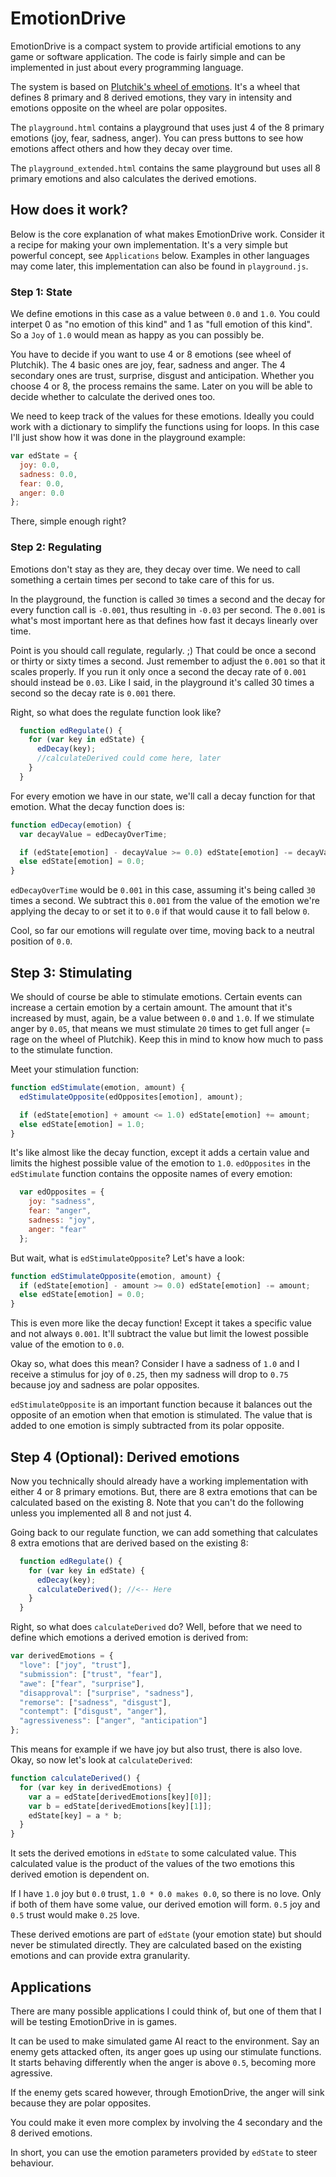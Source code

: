 # EmotionDrive

EmotionDrive is a compact system to provide artificial emotions to any game or software application. The code is fairly simple and can be implemented in just about every programming language.

The system is based on [Plutchik's wheel of emotions](https://en.wikipedia.org/wiki/Robert_Plutchik#Plutchik%27s_wheel_of_emotions). It's a wheel that defines 8 primary and 8 derived emotions, they vary in intensity and emotions opposite on the wheel are polar opposites.

The `playground.html` contains a playground that uses just 4 of the 8 primary emotions (joy, fear, sadness, anger). You can press buttons to see how emotions affect others and how they decay over time.

The `playground_extended.html` contains the same playground but uses all 8 primary emotions and also calculates the derived emotions.

## How does it work?
Below is the core explanation of what makes EmotionDrive work. Consider it a recipe for making your own implementation. It's a very simple but powerful concept, see `Applications` below. Examples in other languages may come later, this implementation can also be found in `playground.js`.

### Step 1: State
We define emotions in this case as a value between `0.0` and `1.0`. You could interpet 0 as "no emotion of this kind" and 1 as "full emotion of this kind". So a `Joy` of `1.0` would mean as happy as you can possibly be.

You have to decide if you want to use 4 or 8 emotions (see wheel of Plutchik). The 4 basic ones are joy, fear, sadness and anger. The 4 secondary ones are trust, surprise, disgust and anticipation. Whether you choose 4 or 8, the process remains the same. Later on you will be able to decide whether to calculate the derived ones too.

We need to keep track of the values for these emotions. Ideally you could work with a dictionary to simplify the functions using for loops. In this case I'll just show how it was done in the playground example:
```javascript
var edState = {
  joy: 0.0,
  sadness: 0.0,
  fear: 0.0,
  anger: 0.0
};
```

There, simple enough right? 

### Step 2: Regulating
Emotions don't stay as they are, they decay over time. We need to call something a certain times per second to take care of this for us.

In the playground, the function is called `30` times a second and the decay for every function call is `-0.001`, thus resulting in `-0.03` per second. The `0.001` is what's most important here as that defines how fast it decays linearly over time.

Point is you should call regulate, regularly. ;)
That could be once a second or thirty or sixty times a second. Just remember to adjust the `0.001` so that it scales properly. If you run it only once a second the decay rate of `0.001` should instead be `0.03`. Like I said, in the playground it's called 30 times a second so the decay rate is `0.001` there.

Right, so what does the regulate function look like?

```javascript
  function edRegulate() {
    for (var key in edState) {        
      edDecay(key);
      //calculateDerived could come here, later
    }
  }
```

For every emotion we have in our state, we'll call a decay function for that emotion. What the decay function does is:

```javascript
function edDecay(emotion) {
  var decayValue = edDecayOverTime;

  if (edState[emotion] - decayValue >= 0.0) edState[emotion] -= decayValue;
  else edState[emotion] = 0.0;
}
```

`edDecayOverTime` would be `0.001` in this case, assuming it's being called `30` times a second. We subtract this `0.001` from the value of the emotion we're applying the decay to or set it to `0.0` if that would cause it to fall below `0`.

Cool, so far our emotions will regulate over time, moving back to a neutral position of `0.0`.

## Step 3: Stimulating
We should of course be able to stimulate emotions. Certain events can increase a certain emotion by a certain amount. The amount that it's increased by must, again, be a value between `0.0` and `1.0`. If we stimulate anger by `0.05`, that means we must stimulate `20` times to get full anger (= rage on the wheel of Plutchik). Keep this in mind to know how much to pass to the stimulate function.

Meet your stimulation function:
```javascript
function edStimulate(emotion, amount) {
  edStimulateOpposite(edOpposites[emotion], amount);

  if (edState[emotion] + amount <= 1.0) edState[emotion] += amount;
  else edState[emotion] = 1.0;
}
```

It's like almost like the decay function, except it adds a certain value and limits the highest possible value of the emotion to `1.0`. `edOpposites` in the `edStimulate` function contains the opposite names of every emotion:
```javascript
  var edOpposites = {
    joy: "sadness",
    fear: "anger",
    sadness: "joy",
    anger: "fear"
  };
```

But wait, what is `edStimulateOpposite`? Let's have a look:
```javascript
function edStimulateOpposite(emotion, amount) {
  if (edState[emotion] - amount >= 0.0) edState[emotion] -= amount;
  else edState[emotion] = 0.0;
}
```

This is even more like the decay function! Except it takes a specific value and not always `0.001`. It'll subtract the value but limit the lowest possible value of the emotion to `0.0`.

Okay so, what does this mean? Consider I have a sadness of `1.0` and I receive a stimulus for joy of `0.25`, then my sadness will drop to `0.75` because joy and sadness are polar opposites.

`edStimulateOpposite` is an important function because it balances out the opposite of an emotion when that emotion is stimulated. The value that is added to one emotion is simply subtracted from its polar opposite.

## Step 4 (Optional): Derived emotions
Now you technically should already have a working implementation with either 4 or 8 primary emotions. But, there are 8 extra emotions that can be calculated based on the existing 8. Note that you can't do the following unless you implemented all 8 and not just 4.

Going back to our regulate function, we can add something that calculates 8 extra emotions that are derived based on the existing 8:

```javascript
  function edRegulate() {
    for (var key in edState) {        
      edDecay(key);
      calculateDerived(); //<-- Here
    }
  }
```

Right, so what does `calculateDerived` do? Well, before that we need to define which emotions a derived emotion is derived from:
```javascript
var derivedEmotions = {
  "love": ["joy", "trust"],
  "submission": ["trust", "fear"],
  "awe": ["fear", "surprise"],
  "disapproval": ["surprise", "sadness"],
  "remorse": ["sadness", "disgust"],
  "contempt": ["disgust", "anger"],
  "agressiveness": ["anger", "anticipation"]
};
```

This means for example if we have joy but also trust, there is also love. Okay, so now let's look at `calculateDerived`:

```javascript
function calculateDerived() {
  for (var key in derivedEmotions) {
    var a = edState[derivedEmotions[key][0]];
    var b = edState[derivedEmotions[key][1]];
    edState[key] = a * b;
  }
}
```

It sets the derived emotions in `edState` to some calculated value. This calculated value is the product of the values of the two emotions this derived emotion is dependent on.

If I have `1.0` joy but `0.0` trust, `1.0 * 0.0 makes 0.0`, so there is no love. Only if both of them have some value, our derived emotion will form. `0.5` joy and `0.5` trust would make `0.25` love.

These derived emotions are part of `edState` (your emotion state) but should never be stimulated directly. They are calculated based on the existing emotions and can provide extra granularity.

## Applications
There are many possible applications I could think of, but one of them that I will be testing EmotionDrive in is games.

It can be used to make simulated game AI react to the environment. Say an enemy gets attacked often, its anger goes up using our stimulate functions. It starts behaving differently when the anger is above `0.5`, becoming more agressive.

If the enemy gets scared however, through EmotionDrive, the anger will sink because they are polar opposites.

You could make it even more complex by involving the 4 secondary and the 8 derived emotions.

In short, you can use the emotion parameters provided by `edState` to steer behaviour.
